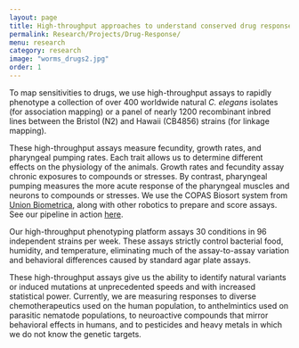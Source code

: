 ```yaml
---
layout: page
title: High-throughput approaches to understand conserved drug responses
permalink: Research/Projects/Drug-Response/
menu: research
category: research
image: "worms_drugs2.jpg"
order: 1
---
```


To map sensitivities to drugs, we use high-throughput assays to rapidly phenotype a collection of over 400 worldwide natural _C. elegans_ isolates (for association mapping) or a panel of nearly 1200 recombinant inbred lines between the Bristol (N2) and Hawaii (CB4856) strains (for linkage mapping).

These high-throughput assays measure fecundity, growth rates, and pharyngeal pumping rates. Each trait allows us to determine different effects on the physiology of the animals. Growth rates and fecundity assay chronic exposures to compounds or stresses. By contrast, pharyngeal pumping measures the more acute response of the pharyngeal muscles and neurons to compounds or stresses. We use the COPAS Biosort system from [Union Biometrica](http://www.unionbio.com/), along with other robotics to prepare and score assays. See our pipeline in action <a href="/Research/Lab/">here</a>.

Our high-throughput phenotyping platform assays 30 conditions in 96 independent strains per week. These assays strictly control bacterial food, humidity, and temperature, eliminating much of the assay-to-assay variation and behavioral differences caused by standard agar plate assays.

These high-throughput assays give us the ability to identify natural variants or induced mutations at unprecedented speeds and with increased statistical power. Currently, we are measuring responses to diverse chemotherapeutics used on the human population, to anthelmintics used on parasitic nematode populations, to neuroactive compounds that mirror behavioral effects in humans, and to pesticides and heavy metals in which we do not know the genetic targets.


